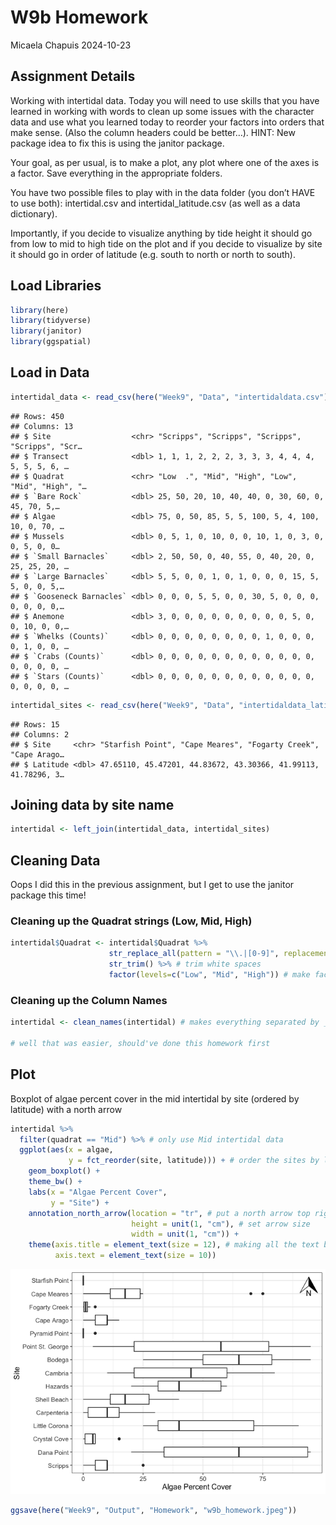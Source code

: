 W9b Homework
================
Micaela Chapuis
2024-10-23

## Assignment Details

Working with intertidal data. Today you will need to use skills that you
have learned in working with words to clean up some issues with the
character data and use what you learned today to reorder your factors
into orders that make sense. (Also the column headers could be better…).
HINT: New package idea to fix this is using the janitor package.

Your goal, as per usual, is to make a plot, any plot where one of the
axes is a factor. Save everything in the appropriate folders.

You have two possible files to play with in the data folder (you don’t
HAVE to use both): intertidal.csv and intertidal_latitude.csv (as well
as a data dictionary).

Importantly, if you decide to visualize anything by tide height it
should go from low to mid to high tide on the plot and if you decide to
visualize by site it should go in order of latitude (e.g. south to north
or north to south).

## Load Libraries

``` r
library(here)
library(tidyverse)
library(janitor)
library(ggspatial)
```

## Load in Data

``` r
intertidal_data <- read_csv(here("Week9", "Data", "intertidaldata.csv")) %>% glimpse()
```

    ## Rows: 450
    ## Columns: 13
    ## $ Site                  <chr> "Scripps", "Scripps", "Scripps", "Scripps", "Scr…
    ## $ Transect              <dbl> 1, 1, 1, 2, 2, 2, 3, 3, 3, 4, 4, 4, 5, 5, 5, 6, …
    ## $ Quadrat               <chr> "Low  .", "Mid", "High", "Low", "Mid", "High", "…
    ## $ `Bare Rock`           <dbl> 25, 50, 20, 10, 40, 40, 0, 30, 60, 0, 45, 70, 5,…
    ## $ Algae                 <dbl> 75, 0, 50, 85, 5, 5, 100, 5, 4, 100, 10, 0, 70, …
    ## $ Mussels               <dbl> 0, 5, 1, 0, 10, 0, 0, 10, 1, 0, 3, 0, 0, 5, 0, 0…
    ## $ `Small Barnacles`     <dbl> 2, 50, 50, 0, 40, 55, 0, 40, 20, 0, 25, 25, 20, …
    ## $ `Large Barnacles`     <dbl> 5, 5, 0, 0, 1, 0, 1, 0, 0, 0, 15, 5, 5, 0, 0, 5,…
    ## $ `Gooseneck Barnacles` <dbl> 0, 0, 0, 5, 5, 0, 0, 30, 5, 0, 0, 0, 0, 0, 0, 0,…
    ## $ Anemone               <dbl> 3, 0, 0, 0, 0, 0, 0, 0, 0, 0, 5, 0, 0, 10, 0, 0,…
    ## $ `Whelks (Counts)`     <dbl> 0, 0, 0, 0, 0, 0, 0, 0, 1, 0, 0, 0, 0, 1, 0, 0, …
    ## $ `Crabs (Counts)`      <dbl> 0, 0, 0, 0, 0, 0, 0, 0, 0, 0, 0, 0, 0, 0, 0, 0, …
    ## $ `Stars (Counts)`      <dbl> 0, 0, 0, 0, 0, 0, 0, 0, 0, 0, 0, 0, 0, 0, 0, 0, …

``` r
intertidal_sites <- read_csv(here("Week9", "Data", "intertidaldata_latitude.csv")) %>% glimpse()
```

    ## Rows: 15
    ## Columns: 2
    ## $ Site     <chr> "Starfish Point", "Cape Meares", "Fogarty Creek", "Cape Arago…
    ## $ Latitude <dbl> 47.65110, 45.47201, 44.83672, 43.30366, 41.99113, 41.78296, 3…

## Joining data by site name

``` r
intertidal <- left_join(intertidal_data, intertidal_sites)
```

## Cleaning Data

Oops I did this in the previous assignment, but I get to use the janitor
package this time!

### Cleaning up the Quadrat strings (Low, Mid, High)

``` r
intertidal$Quadrat <- intertidal$Quadrat %>% 
                      str_replace_all(pattern = "\\.|[0-9]", replacement = "") %>% # replace periods or numbers with nothing
                      str_trim() %>% # trim white spaces
                      factor(levels=c("Low", "Mid", "High")) # make factor and put levels in specific order
```

### Cleaning up the Column Names

``` r
intertidal <- clean_names(intertidal) # makes everything separated by _ and lowercase

# well that was easier, should've done this homework first
```

## Plot

Boxplot of algae percent cover in the mid intertidal by site (ordered by
latitude) with a north arrow

``` r
intertidal %>% 
  filter(quadrat == "Mid") %>% # only use Mid intertidal data
  ggplot(aes(x = algae, 
             y = fct_reorder(site, latitude))) + # order the sites by latitude (ascending)
    geom_boxplot() +
    theme_bw() +
    labs(x = "Algae Percent Cover",
         y = "Site") +
    annotation_north_arrow(location = "tr", # put a north arrow top right
                           height = unit(1, "cm"), # set arrow size
                           width = unit(1, "cm")) +
    theme(axis.title = element_text(size = 12), # making all the text bigger
          axis.text = element_text(size = 10))
```

![](w9b_homework_files/figure-gfm/unnamed-chunk-6-1.png)<!-- -->

``` r
ggsave(here("Week9", "Output", "Homework", "w9b_homework.jpeg"))
```
